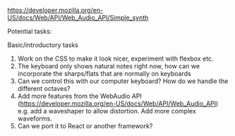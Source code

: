 https://developer.mozilla.org/en-US/docs/Web/API/Web_Audio_API/Simple_synth

Potential tasks:

Basic/introductory tasks

1. Work on the CSS to make it look nicer, experiment with flexbox etc.
2. The keyboard only shows natural notes right now, how can we incorporate the sharps/flats that are normally on keyboards
3. Can we control this with our computer keyboard? How do we handle the different octaves?
4. Add more features from the WebAudio API (https://developer.mozilla.org/en-US/docs/Web/API/Web_Audio_API) e.g. add a waveshaper to allow distortion. Add more complex waveforms.
5. Can we port it to React or another framework?
